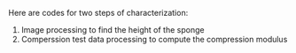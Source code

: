 Here are codes for two steps of characterization:
1) Image processing to find the height of the sponge
2) Comperssion test data processing to compute the compression modulus
